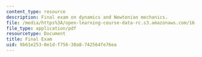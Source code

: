 ```yaml
---
content_type: resource
description: Final exam on dynamics and Newtonian mechanics.
file: /media/https%3A/open-learning-course-data-rc.s3.amazonaws.com/16-07-dynamics-fall-2009/9b61e2530e1df75630a8742564fe76ea_MIT16_07F09_final04.pdf
file_type: application/pdf
resourcetype: Document
title: Final Exam
uid: 9b61e253-0e1d-f756-30a8-742564fe76ea
---
```

